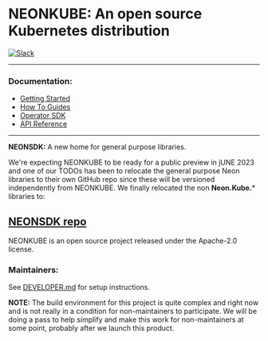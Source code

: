 # NEONKUBE: An open source Kubernetes distribution

[![Slack](https://img.shields.io/badge/Slack-4A154B?style=for-the-badge&logo=slack&logoColor=white)](https://communityinviter.com/apps/neonforge/neonforge)

---

### Documentation:
- [Getting Started](https://docs.neonforge.com/docs/category/getting-started)
- [How To Guides](https://docs.neonforge.com/docs/category/how-to-guides)
- [Operator SDK](https://docs.neonforge.com/docs/operator-sdk)
- [API Reference](https://api-docs.neonforge.com/neonkube/api/Neon.Kube.html)

---

**NEONSDK:** A new home for general purpose libraries.

We're expecting NEONKUBE to be ready for a public preview in jUNE 2023 and one of our TODOs has 
been to relocate the general purpose Neon libraries to their own GitHub repo since these will be versioned
independently from NEONKUBE.  We finally relocated the non **Neon.Kube.*** libraries to:

[NEONSDK repo](https://github.com/nforgeio/neonSDK)
---

NEONKUBE is an open source project released under the Apache-2.0 license.

### Maintainers:

See [DEVELOPER.md](Doc/DEVELOPER.md) for setup instructions.

**NOTE:** The build environment for this project is quite complex and right now
and is not really in a condition for non-maintainers to participate.  We will be
doing a pass to help simplify and make this work for non-maintainers at some 
point, probably after we launch this product.
